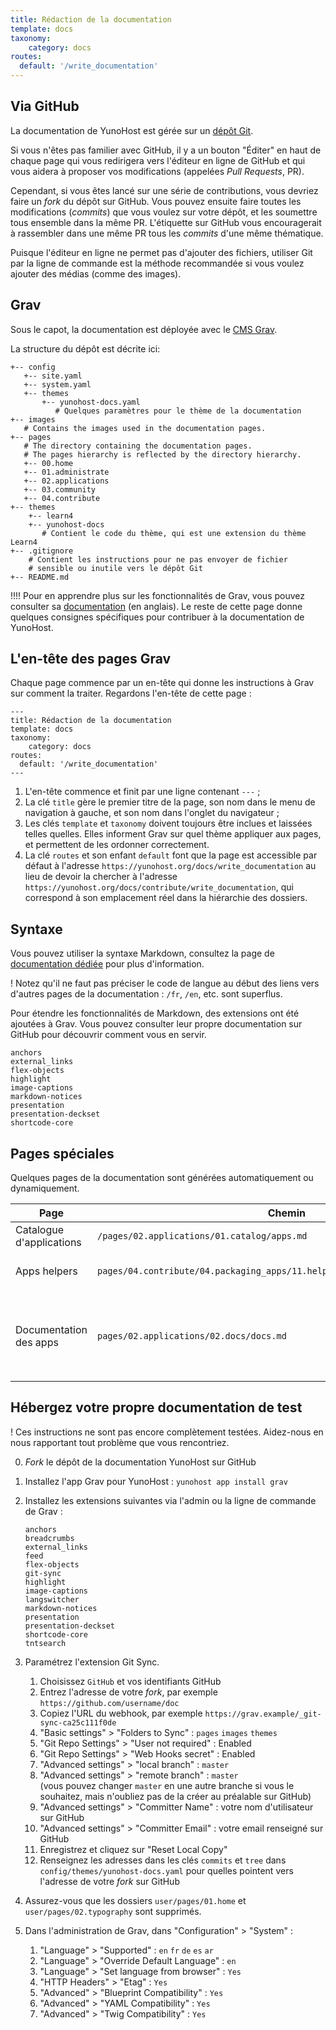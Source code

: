 ```yaml
---
title: Rédaction de la documentation
template: docs
taxonomy:
    category: docs
routes:
  default: '/write_documentation'
---
```


## Via GitHub

La documentation de YunoHost est gérée sur un [dépôt Git](https://github.com/YunoHost/doc).

Si vous n'êtes pas familier avec GitHub, il y a un bouton "Éditer" en haut de chaque page qui vous redirigera vers l'éditeur en ligne de GitHub et qui vous aidera à proposer vos modifications (appelées *Pull Requests*, PR).

Cependant, si vous êtes lancé sur une série de contributions, vous devriez faire un *fork* du dépôt sur GitHub. Vous pouvez ensuite faire toutes les modifications (*commits*) que vous voulez sur votre dépôt, et les soumettre tous ensemble dans la même PR. L'étiquette sur GitHub vous encouragerait à rassembler dans une même PR tous les *commits* d'une même thématique.

Puisque l'éditeur en ligne ne permet pas d'ajouter des fichiers, utiliser Git par la ligne de commande est la méthode recommandée si vous voulez ajouter des médias (comme des images).

## Grav

Sous le capot, la documentation est déployée avec le [CMS Grav](https://getgrav.org/?target=_blank).

La structure du dépôt est décrite ici:

```text
+-- config
   +-- site.yaml
   +-- system.yaml
   +-- themes
       +-- yunohost-docs.yaml
          # Quelques paramètres pour le thème de la documentation
+-- images
   # Contains the images used in the documentation pages.
+-- pages
   # The directory containing the documentation pages.
   # The pages hierarchy is reflected by the directory hierarchy.
   +-- 00.home
   +-- 01.administrate
   +-- 02.applications
   +-- 03.community
   +-- 04.contribute
+-- themes
    +-- learn4
    +-- yunohost-docs
       # Contient le code du thème, qui est une extension du thème Learn4
+-- .gitignore
    # Contient les instructions pour ne pas envoyer de fichier
    # sensible ou inutile vers le dépôt Git
+-- README.md
```

!!!! Pour en apprendre plus sur les fonctionnalités de Grav, vous pouvez consulter sa [documentation](https://learn.getgrav.org?target=_blank) (en anglais). Le reste de cette page donne quelques consignes spécifiques pour contribuer à la documentation de YunoHost.

## L'en-tête des pages Grav

Chaque page commence par un en-tête qui donne les instructions à Grav sur comment la traiter. Regardons l'en-tête de cette page :

```text
---
title: Rédaction de la documentation
template: docs
taxonomy:
    category: docs
routes:
  default: '/write_documentation'
---

```

1. L'en-tête commence et finit par une ligne contenant `---` ;
2. La clé `title` gère le premier titre de la page, son nom dans le menu de navigation à gauche, et son nom dans l'onglet du navigateur ;
3. Les clés `template` et `taxonomy` doivent toujours être inclues et laissées telles quelles. Elles informent Grav sur quel thème appliquer aux pages, et permettent de les ordonner correctement.
4. La clé `routes` et son enfant `default` font que la page est accessible par défaut à l'adresse `https://yunohost.org/docs/write_documentation` au lieu de devoir la chercher à l'adresse `https://yunohost.org/docs/contribute/write_documentation`, qui correspond à son emplacement réel dans la hiérarchie des dossiers.

## Syntaxe

Vous pouvez utiliser la syntaxe Markdown, consultez la page de [documentation dédiée](/doc_markdown_guide) pour plus d'information.

! Notez qu'il ne faut pas préciser le code de langue au début des liens vers d'autres pages de la documentation : `/fr`, `/en`, etc. sont superflus.

Pour étendre les fonctionnalités de Markdown, des extensions ont été ajoutées à Grav. Vous pouvez consulter leur propre documentation sur GitHub pour découvrir comment vous en servir.

```text
anchors
external_links
flex-objects
highlight
image-captions
markdown-notices
presentation
presentation-deckset
shortcode-core
```

## Pages spéciales

Quelques pages de la documentation sont générées automatiquement ou dynamiquement.

| Page          | Chemin | Notes |
|---------------|--------|-------|
| Catalogue d'applications  | `/pages/02.applications/01.catalog/apps.md` | Récupère et traite le fichier [app.json](https://github.com/YunoHost/apps/blob/master/apps.json?target=_blank) |
| Apps helpers  | `pages/04.contribute/04.packaging_apps/11.helpers/packaging_apps_helpers.md` | Générée par ce [script](https://github.com/YunoHost/yunohost/blob/dev/doc/generate_helper_doc.py?target=_blank), à partir de ce [canevas](https://github.com/YunoHost/yunohost/blob/dev/doc/helper_doc_template.md?target=_blank) |
| Documentation des apps | `pages/02.applications/02.docs/docs.md` | Liste les sous-pages du même dossier qui ont les clés `taxonomy.category: docs, apps` dans leur en-tête |

## Hébergez votre propre documentation de test

! Ces instructions ne sont pas encore complètement testées. Aidez-nous en nous rapportant tout problème que vous rencontriez.

0. *Fork* le dépôt de la documentation YunoHost sur GitHub
1. Installez l'app Grav pour YunoHost : `yunohost app install grav`
2. Installez les extensions suivantes via l'admin ou la ligne de commande de Grav :

    ```text
    anchors
    breadcrumbs
    external_links
    feed
    flex-objects
    git-sync
    highlight
    image-captions
    langswitcher
    markdown-notices
    presentation
    presentation-deckset
    shortcode-core
    tntsearch
    ```

3. Paramétrez l'extension Git Sync.
    1. Choisissez `GitHub` et vos identifiants GitHub
    2. Entrez l'adresse de votre *fork*, par exemple `https://github.com/username/doc`
    3. Copiez l'URL du webhook, par exemple `https://grav.example/_git-sync-ca25c111f0de`
    4. "Basic settings" > "Folders to Sync" : `pages` `images` `themes`
    5. "Git Repo Settings" > "User not required" : Enabled
    6. "Git Repo Settings" > "Web Hooks secret" : Enabled
    7. "Advanced settings" > "local branch" : `master`
    8. "Advanced settings" > "remote branch" : `master`  
      (vous pouvez changer `master` en une autre branche si vous le souhaitez, mais n'oubliez pas de la créer au préalable sur GitHub)
    9. "Advanced settings" > "Committer Name" : votre nom d'utilisateur sur GitHub
    10. "Advanced settings" > "Committer Email" : votre email renseigné sur GitHub
    11. Enregistrez et cliquez sur "Reset Local Copy"
    12. Renseignez les adresses dans les clés `commits` et `tree` dans `config/themes/yunohost-docs.yaml` pour quelles pointent vers l'adresse de votre *fork* sur GitHub
4. Assurez-vous que les dossiers `user/pages/01.home` et `user/pages/02.typography` sont supprimés.
5. Dans l'administration de Grav, dans "Configuration" > "System" :
    1. "Language" > "Supported" : `en` `fr` `de` `es` `ar`
    2. "Language" > "Override Default Language" : `en`
    3. "Language" > "Set language from browser" : `Yes`
    4. "HTTP Headers" > "Etag" : `Yes`
    5. "Advanced" > "Blueprint Compatibility" : `Yes`
    6. "Advanced" > "YAML Compatibility" : `Yes`
    7. "Advanced" > "Twig Compatibility" : `Yes`
